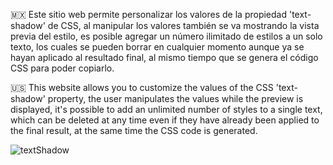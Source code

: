 🇲🇽 Este sitio web permite personalizar los valores de la propiedad 'text-shadow' de CSS, al manipular los valores también se va mostrando la vista previa del estilo, es posible 
agregar un número ilimitado de estilos a un solo texto, los cuales se pueden borrar en cualquier momento aunque ya se hayan aplicado al resultado final, al mismo tiempo que se 
genera el código CSS para poder copiarlo.

🇺🇸 This website allows you to customize the values ​​of the CSS 'text-shadow' property, the user manipulates the values while the preview is displayed, it's possible to add an 
unlimited number of styles to a single text, which can be deleted at any time even if they have already been applied to the final result, at the same time the CSS code is generated. 


![textShadow](https://github.com/user-attachments/assets/8c5a050f-043d-4b0c-93cf-43f4b9f5dbc5)
